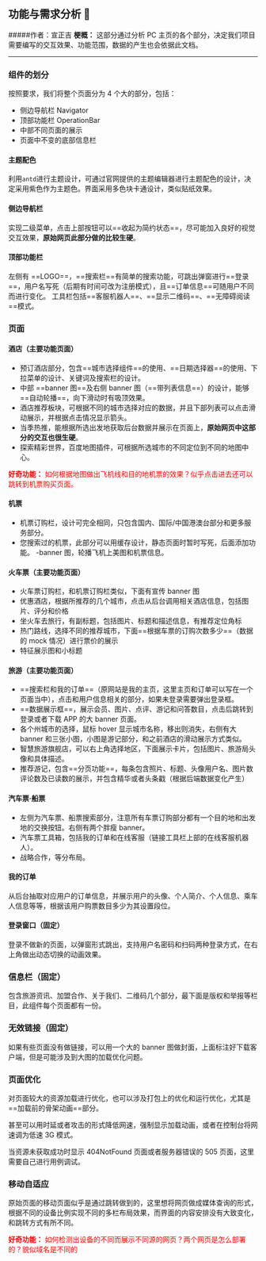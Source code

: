 ## 功能与需求分析 🌌

#####作者：宣正吉
**梗概：** 这部分通过分析 PC 主页的各个部分，决定我们项目需要编写的交互效果、功能范围，数据的产生也会依据此文档。

---

### 组件的划分

按照要求，我们将整个页面分为 4 个大的部分，包括：

- 侧边导航栏 Navigator
- 顶部功能栏 OperationBar
- 中部不同页面的展示
- 页面中不变的底部信息栏

#### 主题配色

利用`antd`进行主题设计，可通过官网提供的主题编辑器进行主题配色的设计，决定采用紫色作为主题色。界面采用多色块卡通设计，类似贴纸效果。

#### 侧边导航栏

实现二级菜单，点击上部按钮可以==收起为简约状态==，尽可能加入良好的视觉交互效果，**原始网页此部分做的比较生硬**。

#### 顶部功能栏

左侧有 ==LOGO==，==搜索栏==有简单的搜索功能，可跳出弹窗进行==登录==，用户名写死（后期有时间可改为注册模式），且==订单信息==可随用户不同而进行变化。
工具栏包括==客服机器人==、==显示二维码==、==无障碍阅读==模式。

### 页面

#### 酒店（主要功能页面）

- 预订酒店部分，包含==城市选择组件==的使用、==日期选择器==的使用、下拉菜单的设计、关键词及搜索栏的设计。
- 中部 ==banner 图==及右侧 banner 图（==带列表信息==）的设计，能够==自动轮播==，向下滑动时有吸顶效果。
- 酒店推荐板块，可根据不同的城市选择对应的数据，并且下部列表可以点击滑动展示，并根据点击情况显示箭头。
- 当季热推，能根据所选出发地获取后台数据并展示在页面上，**原始网页中这部分的交互也很生硬**。
- 探索精彩世界，百度地图插件，可根据所选城市的不同定位到不同的地图中心。

<font color=red> **好奇功能：** 如何根据地图做出飞机线和目的地机票的效果？似乎点击进去还可以跳转到机票购买页面。</font>

#### 机票

- 机票订购栏，设计可完全相同，只包含国内、国际/中国港澳台部分和更多服务部分。
- 您搜索过的机票，此部分可以用缓存设计，静态页面时暂时写死，后面添加功能。
  -banner 图，轮播飞机上美图和机票信息。

#### 火车票（主要功能页面）

- 火车票订购栏，和机票订购栏类似，下面有宣传 banner 图
- 优惠酒店，根据所推荐的几个城市，点击从后台调用相关酒店信息，包括图片、评分和价格
- 坐火车去旅行，有副标题，包括图片、标题和描述信息，有推荐定位角标
- 热门路线，选择不同的推荐城市，下面==根据车票的订购次数多少==（数据的 mock 情况）进行票价的展示
- 特征展示图和小标题

#### 旅游（主要功能页面）

- ==搜索栏和我的订单==（原网站是我的主页，这里主页和订单可以写在一个页面当中），点击和用户信息相关的部分，如果未登录需要弹出登录框。
- ==数据展示框==，展示会员、图片、点评、游记和问答数目，点击后跳转到登录或者下载 APP 的大 banner 页面。
- 各个州城市的选择，鼠标 hover 显示城市名称，移出则消失，右侧有大 banner 和三张小图，小图是游记部分，和之前酒店的滑动展示方式类似。
- 智慧旅游旗舰店，可以右上角选择地区，下面展示卡片，包括图片、旅游局头像和具体描述。
- 推荐游记，包含==分页功能==，每条包含照片、标题、头像用户名、图片数评论数及已读数的展示，并包含精华或者头条戳（根据后端数据变化产生）

#### 汽车票·船票

- 左侧为汽车票、船票搜索部分，注意所有车票订购部分都有一个目的地和出发地的交换按钮。右侧有两个胖瘦 banner。
- 汽车票工具箱，包括我的订单和在线客服（链接工具栏上部的在线客服机器人）。
- 战略合作，等分布局。

#### 我的订单

从后台抽取对应用户的订单信息，并展示用户的头像、个人简介、个人信息、乘车人信息等等，根据该用户购票数目多少为其设置段位。

#### 登录窗口（固定）

登录不做新的页面，以弹窗形式跳出，支持用户名密码和扫码两种登录方式，在右上角做出动态切换的动画效果。

### 信息栏（固定）

包含旅游资讯、加盟合作、关于我们、二维码几个部分，最下面是版权和举报等栏目，此组件每个页面都有一份。

### 无效链接（固定）

如果有些页面没有做链接，可以用一个大的 banner 图做封面，上面标注好下载客户端，但是可能涉及到大图的加载优化问题。

### 页面优化

对页面较大的资源加载进行优化，也可以涉及打包上的优化和运行优化，尤其是==加载前的骨架动画==部分。

甚至可以用时延或者攻击的形式降低网速，强制显示加载动画，或者在控制台将网速调为低速 3G 模式。

当资源未获取成功时显示 404NotFound 页面或者服务器错误的 505 页面，这里需要自己进行用例调试。

### 移动自适应

原始页面的移动页面似乎是通过跳转做到的，这里想将网页做成媒体查询的形式，根据不同的设备比例实现不同的多栏布局效果，而界面的内容安排没有大致变化，和跳转方式有所不同。

<font color=red> **好奇功能：** 如何检测出设备的不同而展示不同源的网页？两个网页是怎么部署的？貌似域名是不同的</font>
